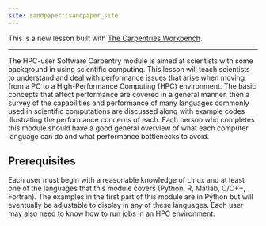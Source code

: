 ```yaml
---
site: sandpaper::sandpaper_site
---
```


This is a new lesson built with [The Carpentries Workbench](https://carpentries.github.io/sandpaper-docs/index.html). 

---

The HPC-user Software Carpentry module is aimed at scientists with
some background in using scientific computing.
This lesson will teach scientists to understand and deal with performance issues
that arise when moving from a PC to a High-Performance Computing (HPC) environment.
The basic concepts
that affect performance are covered in a general manner, then a survey of
the capabilities and performance of many languages commonly used in
scientific computations are discussed along with example codes illustrating
the performance concerns of each.  Each person who completes this module
should have a good general overview of what each computer language can
do and what performance bottlenecks to avoid.

## Prerequisites

Each user must begin with a reasonable knowledge of Linux and at least one
of the languages that this module covers (Python, R, Matlab, C/C++, Fortran).
The examples in the first part of this module are in Python but will
eventually be adjustable to display in any
of these languages.  Each user may also need to know how to run
jobs in an HPC environment.



